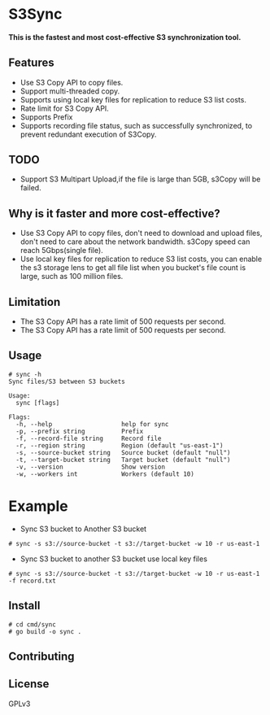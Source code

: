 # S3Sync

#### This is the fastest and most cost-effective S3 synchronization tool.

## Features
* Use S3 Copy API to copy files.
* Support multi-threaded copy.
* Supports using local key files for replication to reduce S3 list costs.
* Rate limit for S3 Copy API.
* Supports Prefix
* Supports recording file status, such as successfully synchronized, to prevent redundant execution of S3Copy. 

## TODO
* Support S3 Multipart Upload,if the file is large than 5GB, s3Copy will be failed.

## Why is it faster and more cost-effective?
* Use S3 Copy API to copy files, don't need to download and upload files, don't need to care about the network bandwidth. s3Copy speed can reach 5Gbps(single file).
* Use local key files for replication to reduce S3 list costs, you can enable the s3 storage lens to get all file list when you bucket's file count is large, such as 100 million files.
## Limitation
* The S3 Copy API has a rate limit of 500 requests per second.
* The S3 Copy API has a rate limit of 500 requests per second.
## Usage
```
# sync -h
Sync files/S3 between S3 buckets

Usage:
  sync [flags]

Flags:
  -h, --help                   help for sync
  -p, --prefix string          Prefix
  -f, --record-file string     Record file
  -r, --region string          Region (default "us-east-1")
  -s, --source-bucket string   Source bucket (default "null")
  -t, --target-bucket string   Target bucket (default "null")
  -v, --version                Show version
  -w, --workers int            Workers (default 10)

```

# Example
* Sync S3 bucket to Another S3 bucket
```
# sync -s s3://source-bucket -t s3://target-bucket -w 10 -r us-east-1 
```
* Sync S3 bucket to another S3 bucket use local key files
```
# sync -s s3://source-bucket -t s3://target-bucket -w 10 -r us-east-1 -f record.txt
```

## Install
```
# cd cmd/sync
# go build -o sync .
```

## Contributing

## License
GPLv3